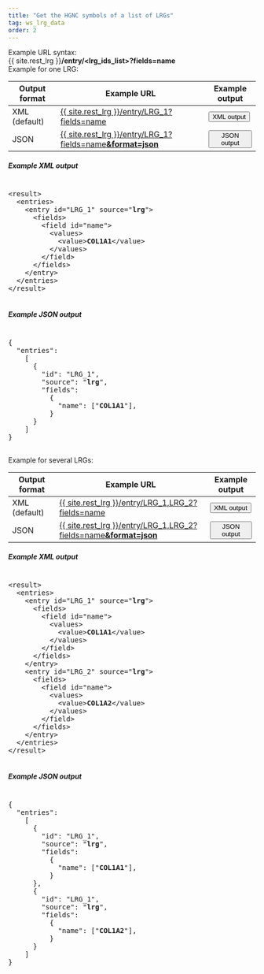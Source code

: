 ```yaml
---
title: "Get the HGNC symbols of a list of LRGs"
tag: ws_lrg_data
order: 2
---
```



<div class="clearfix margin-top-20">
  <div class="left bold_font margin-right-10">Example URL syntax: </div> 
  <div class="left" style="font-weight:normal">
    {{ site.rest_lrg }}<b>/entry/<span class="lrg_purple">&lt;lrg_ids_list&gt;</span>?fields=<span class="lrg_blue">name</span></b>
  </div>
</div>

<div class="ws_example_title bold_font">Example for one LRG:</div>
<div class="ws_example_content">
  <table class="table table-lrg">
    <thead>
      <tr>
        <th>Output format</th>
        <th>Example URL</th>
        <th>Example output</th>
      </tr>
    </thead>
    <tbody>
      <tr>
        <td>XML <span class="smaller-font">(default)</span></td>
        <td>
          <a href="{{ site.rest_lrg }}/entry/LRG_1?fields=name" target="_blank">{{ site.rest_lrg }}/entry/LRG_1?fields=name</a>
        </td>
        <td>
          <button class="btn btn-primary btn-xs" onclick="javascript:show_output('lrg2symbol_search','xml')">XML output</button>
        </td>
      </tr>
      <tr>
        <td>JSON</td>
        <td>
          <a href="{{ site.rest_lrg }}/entry/LRG_1?fields=name&format=json" target="_blank">{{ site.rest_lrg }}/entry/LRG_1?fields=name<b>&format=json</b></a>
        </td>
        <td>
          <button class="btn btn-primary btn-xs" onclick="javascript:show_output('lrg2symbol_search','json')">JSON output</button>
        </td>
      </tr>
    </tbody>   
  </table>

  <div id="lrg2symbol_search">
    <div class="output_example" id="lrg2symbol_search_xml">
      <div class="clearfix">
        <div class="left"><h5>Example XML output</h5></div>
        <div class="right close-button icon-close close-icon-0" style="padding:2px;width:auto" title="Close this panel" onclick="javascript:$('#lrg2symbol_search_xml').hide()"></div>
      </div>
      <pre>
&lt;result>
  &lt;entries>
    &lt;entry id="<span class="lrg_purple bold_font">LRG_1</span>" source="<b>lrg</b>">
      &lt;fields>
        &lt;field id="<span class="lrg_blue bold_font">name</span>">
          &lt;values>
            &lt;value><b>COL1A1</b>&lt;/value>
          &lt;/values>
        &lt;/field>
      &lt;/fields>
    &lt;/entry>
  &lt;/entries>
&lt;/result>
      </pre>
    </div>
    <div class="output_example" id="lrg2symbol_search_json">
      <div class="clearfix">
        <div class="left"><h5>Example JSON output</h5></div>
        <div class="right close-button icon-close close-icon-0" style="padding:2px;width:auto" title="Close this panel" onclick="javascript:$('#lrg2symbol_search_json').hide()"></div>
      </div>
      <pre>
{
  "entries": 
    [
      {
        "id": "<span class="lrg_purple bold_font">LRG_1</span>",
        "source": "<b>lrg</b>",
        "fields": 
          {
            "<span class="lrg_blue bold_font">name</span>": ["<b>COL1A1</b>"],
          }
      }
    ]
}
      </pre>
    </div>
  </div>
</div>


<div class="ws_example_title bold_font">Example for several LRGs:</div>
<div class="ws_example_content">
  <table class="table table-lrg">
    <thead>
      <tr>
        <th>Output format</th>
        <th>Example URL</th>
        <th>Example output</th>
      </tr>
    </thead>
    <tbody>
      <tr>
        <td>XML <span class="smaller-font">(default)</span></td>
        <td>
          <a href="{{ site.rest_lrg }}/entry/LRG_1,LRG_2?fields=name" target="_blank">{{ site.rest_lrg }}/entry/LRG_1,LRG_2?fields=name</a>
        </td>
        <td>
          <button class="btn btn-primary btn-xs" onclick="javascript:show_output('lrg2symbol_multi_search','xml')">XML output</button>
        </td>
      </tr>
      <tr>
        <td>JSON</td>
        <td>
          <a href="{{ site.rest_lrg }}/entry/LRG_1,LRG_2?fields=name&format=json" target="_blank">{{ site.rest_lrg }}/entry/LRG_1,LRG_2?fields=name<b>&format=json</b></a>
        </td>
        <td>
          <button class="btn btn-primary btn-xs" onclick="javascript:show_output('lrg2symbol_multi_search','json')">JSON output</button>
        </td>
      </tr>
    </tbody>   
  </table>

  <div id="lrg2symbol_multi_search">
    <div class="output_example" id="lrg2symbol_multi_search_xml">
      <div class="clearfix">
        <div class="left"><h5>Example XML output</h5></div>
        <div class="right close-button icon-close close-icon-0" style="padding:2px;width:auto" title="Close this panel" onclick="javascript:$('#lrg2symbol_multi_search_xml').hide()"></div>
      </div>
      <pre>
&lt;result>
  &lt;entries>
    &lt;entry id="<span class="lrg_purple bold_font">LRG_1</span>" source="<b>lrg</b>">
      &lt;fields>
        &lt;field id="<span class="lrg_blue bold_font">name</span>">
          &lt;values>
            &lt;value><b>COL1A1</b>&lt;/value>
          &lt;/values>
        &lt;/field>
      &lt;/fields>
    &lt;/entry>
    &lt;entry id="<span class="lrg_purple bold_font">LRG_2</span>" source="<b>lrg</b>">
      &lt;fields>
        &lt;field id="<span class="lrg_blue bold_font">name</span>">
          &lt;values>
            &lt;value><b>COL1A2</b>&lt;/value>
          &lt;/values>
        &lt;/field>
      &lt;/fields>
    &lt;/entry>
  &lt;/entries>
&lt;/result>
      </pre>
    </div>
    <div class="output_example" id="lrg2symbol_multi_search_json">
      <div class="clearfix">
        <div class="left"><h5>Example JSON output</h5></div>
        <div class="right close-button icon-close close-icon-0" style="padding:2px;width:auto" title="Close this panel" onclick="javascript:$('#lrg2symbol_multi_search_json').hide()"></div>
      </div>
      <pre>
{
  "entries": 
    [
      {
        "id": "<span class="lrg_purple bold_font">LRG_1</span>",
        "source": "<b>lrg</b>",
        "fields": 
          {
            "<span class="lrg_blue bold_font">name</span>": ["<b>COL1A1</b>"],
          }
      },
      {
        "id": "<span class="lrg_purple bold_font">LRG_1</span>",
        "source": "<b>lrg</b>",
        "fields": 
          {
            "<span class="lrg_blue bold_font">name</span>": ["<b>COL1A2</b>"],
          }
      }
    ]
}
      </pre>
    </div>
  </div>
</div>